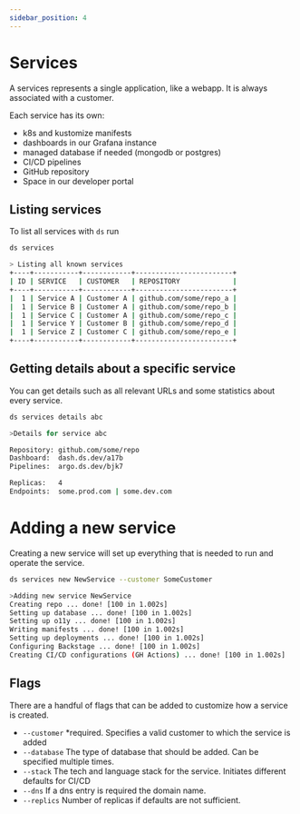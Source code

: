```yaml
---
sidebar_position: 4
---
```

# Services

A services represents a single application, like a webapp. It is always associated with a customer.

Each service has its own:
- k8s and kustomize manifests
- dashboards in our Grafana instance
- managed database if needed (mongodb or postgres)
- CI/CD pipelines
- GitHub repository
- Space in our developer portal

## Listing services
To list all services with `ds` run

```bash
ds services

> Listing all known services
+----+-----------+------------+------------------------+
| ID | SERVICE   | CUSTOMER   | REPOSITORY             |
+----+-----------+------------+------------------------+
|  1 | Service A | Customer A | github.com/some/repo_a |
|  1 | Service B | Customer A | github.com/some/repo_b |
|  1 | Service C | Customer A | github.com/some/repo_c |
|  1 | Service Y | Customer B | github.com/some/repo_d |
|  1 | Service Z | Customer C | github.com/some/repo_e |
+----+-----------+------------+------------------------+
```

## Getting details about a specific service
You can get details such as all relevant URLs and some statistics about every service.

```bash
ds services details abc

>Details for service abc

Repository: github.com/some/repo
Dashboard:  dash.ds.dev/a17b
Pipelines:  argo.ds.dev/bjk7

Replicas:   4
Endpoints:  some.prod.com | some.dev.com
```

# Adding a new service

Creating a new service will set up everything that is needed to run and operate the service.

```bash
ds services new NewService --customer SomeCustomer

>Adding new service NewService
Creating repo ... done! [100 in 1.002s]
Setting up database ... done! [100 in 1.002s]
Setting up o11y ... done! [100 in 1.002s]
Writing manifests ... done! [100 in 1.002s]
Setting up deployments ... done! [100 in 1.002s]
Configuring Backstage ... done! [100 in 1.002s]
Creating CI/CD configurations (GH Actions) ... done! [100 in 1.002s]
```

## Flags
There are a handful of flags that can be added to customize how a service is created.


- `--customer` *required. Specifies a valid customer to which the service is added
- `--database` The type of database that should be added. Can be specified multiple times.
- `--stack` The tech and language stack for the service. Initiates different defaults for CI/CD
- `--dns` If a dns entry is required the domain name.
- `--replics` Number of replicas if defaults are not sufficient.
